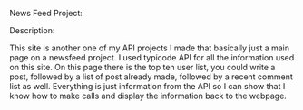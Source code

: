 News Feed Project:

Description:

This site is another one of my API projects I made that basically just a main page on a newsfeed project. I used typicode API for all the information used on this site. 
On this page there is the top ten user list, you could write a post, followed by a list of post already made, followed by a recent comment list as well. Everything is just information from the API so I can show that I know how to make calls and display the information back to the webpage. 
